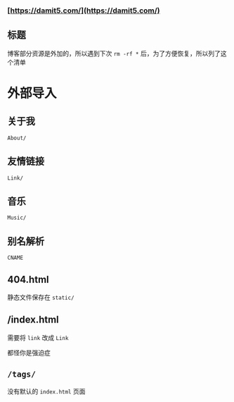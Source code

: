 ### [https://damit5.com/](https://damit5.com/)

## 标题

博客部分资源是外加的，所以遇到下次 `rm -rf *` 后，为了方便恢复，所以列了这个清单

# 外部导入
## 关于我

`About/`

## 友情链接

`Link/`

## 音乐

`Music/`

## 别名解析

`CNAME`

## 404.html

静态文件保存在
`static/`

## /index.html

需要将 `link` 改成 `Link`

都怪你是强迫症

## `/tags/`

没有默认的 `index.html` 页面


